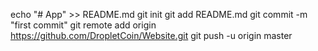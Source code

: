 echo "# App" >> README.md
git init
git add README.md
git commit -m "first commit"
git remote add origin https://github.com/DropletCoin/Website.git
git push -u origin master

